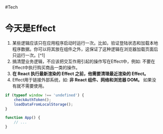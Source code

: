 #Tech 
# 今天是Effect
1. 某些逻辑应该只在应用程序启动时运行一次。比如，验证登陆状态和加载本地程序数据。你可以将其放在组件之外，这保证了这种逻辑在浏览器加载页面后只运行一次。[^1]
2. 搞清楚业务逻辑，不应该把交互作用引起的操作写在Effect中，例如: 不要在Effect中执行购买商品一类的操作。
3. **在 React 执行最新渲染的 Effect 之前，他需要清理最近渲染的 Effect。**
4. Effect用于链接外部系统，如: **非 React 组件、网络和浏览器 DOM。** 如果没有就不需要使用。




```jsx
if (typeof window !== 'undefined') {
	checkAuthToken();
	loadDataFromLocalStorage();
}

function App() {
	// ...
}
```